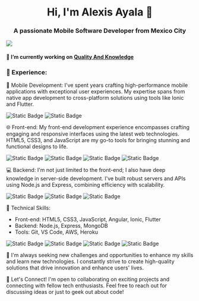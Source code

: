 <h1 align="center">Hi, I'm Alexis Ayala 👋</h1>
<h3 align="center">A passionate Mobile Software Developer from Mexico City</h3>
<img src="https://res.cloudinary.com/linguative/image/upload/v1691793931/Proyecto_nuevo_1_ffynj3.png">


<h4>

🔭 I’m currently working on [Quality And Knowledge](https://qacg.com/)
</h4>

<h3>💼 Experience:</h3>

📱 Mobile Development: I've spent years crafting high-performance mobile applications with exceptional user experiences. My expertise spans from native app development to cross-platform solutions using tools like Ionic and Flutter.

![Static Badge](https://img.shields.io/badge/Ionic-3%20to%206-%233880FF?logo=ionic) ![Static Badge](https://img.shields.io/badge/Flutter-3.1.0-%2302569B?logo=flutter)

🌐 Front-end: My front-end development experience encompasses crafting engaging and responsive interfaces using the latest web technologies. HTML5, CSS3, and JavaScript are my go-to tools for bringing stunning and functional designs to life.

![Static Badge](https://img.shields.io/badge/Angular-6_to_14-%23DD0031?logo=angular) ![Static Badge](https://img.shields.io/badge/Html-5-%23E34F26?logo=html5) ![Static Badge](https://img.shields.io/badge/CSS-3-%231572B6?logo=css3) ![Static Badge](https://img.shields.io/badge/Javascript-6-%23F7DF1E?logo=javascript)

💻 Backend: I'm not just limited to the front-end; I also have deep knowledge in server-side development. I've built robust servers and APIs using Node.js and Express, combining efficiency with scalability.

![Static Badge](https://img.shields.io/badge/NodeJS-12%20to%2018-%23339933?logo=nodedotjs) ![Static Badge](https://img.shields.io/badge/Express-5-%23000000?logo=express) ![Static Badge](https://img.shields.io/badge/MongoDB-Atlas-%2347A248?logo=mongodb)

🔧 Technical Skills:
- Front-end: HTML5, CSS3, JavaScript, Angular, Ionic, Flutter
- Backend: Node.js, Express, MongoDB
- Tools: Git, VS Code, AWS, Heroku

![Static Badge](https://img.shields.io/badge/Github-_-%23F05032?logo=git)
![Static Badge](https://img.shields.io/badge/AWS-EC2-%23FF9900?logo=amazonec2) 
![Static Badge](https://img.shields.io/badge/Visual%20Studio%20Code-_-%23007ACC?logo=visualstudiocode)
![Static Badge](https://img.shields.io/badge/Heroku-_-%23430098?logo=heroku)


🚀 I'm always seeking new challenges and opportunities to enhance my skills and learn new technologies. I constantly strive to create high-quality solutions that drive innovation and enhance users' lives.

🌱 Let's Connect! I'm open to collaborating on exciting projects and connecting with fellow tech enthusiasts. Feel free to reach out for discussing ideas or just to geek out about code!
